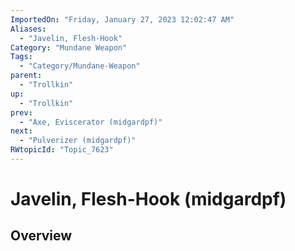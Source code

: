 ```yaml
---
ImportedOn: "Friday, January 27, 2023 12:02:47 AM"
Aliases:
  - "Javelin, Flesh-Hook"
Category: "Mundane Weapon"
Tags:
  - "Category/Mundane-Weapon"
parent:
  - "Trollkin"
up:
  - "Trollkin"
prev:
  - "Axe, Eviscerator (midgardpf)"
next:
  - "Pulverizer (midgardpf)"
RWtopicId: "Topic_7623"
---
```

# Javelin, Flesh-Hook (midgardpf)
## Overview
